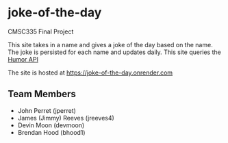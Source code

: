 # joke-of-the-day

CMSC335 Final Project

This site takes in a name and gives a joke of the day based on the name.
The joke is persisted for each name and updates daily.
This site queries the [Humor API](https://humorapi.com)

The site is hosted at https://joke-of-the-day.onrender.com

## Team Members
- John Perret (jperret)
- James (Jimmy) Reeves (jreeves4)
- Devin Moon (devmoon)
- Brendan Hood (bhood1)
